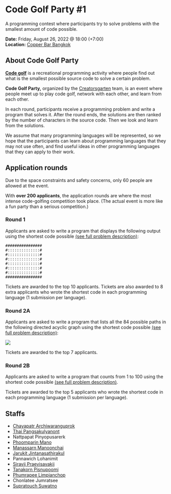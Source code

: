 ---
---

# Code Golf Party #1

A programming contest where participants try to solve problems with the smallest amount of code possible.

**Date:** Friday, August 26, 2022 @ 18:00 (+7:00) \
**Location:** [Copper Bar Bangkok](https://g.page/copper-bar-bangkok?share)

## About Code Golf Party

[**Code golf**](https://en.wikipedia.org/wiki/Code_golf) is a recreational programming activity where people find out what is the smallest possible source code to solve a certain problem.

**Code Golf Party,** organized by the [Creatorsgarten](https://creatorsgarten.org/) team, is an event where people meet up to play code golf, network with each other, and learn from each other.

In each round, participants receive a programming problem and write a program that solves it. After the round ends, the solutions are then ranked by the number of characters in the source code. Then we look and learn from the solutions.

We assume that many programming languages will be represented, so we hope that the participants can learn about programming languages that they may not use often, and find useful ideas in other programming languages that they can apply to their work.

## Application rounds

Due to the space constraints and safety concerns, only 60 people are allowed at the event.

With **over 200 applicants**, the application rounds are where the most intense code-golfing competition took place. (The actual event is more like a fun party than a serious competition.)

### Round 1

Applicants are asked to write a program that displays the following output using the shortest code possible [(see full problem description)](https://hackmd.io/@dtinth/Hyk_qaAp5):

```
################
#::::::::::::::#
#::::::::::::::#
#::::::::::::::#
#::::::::::::::#
#::::::::::::::#
#::::::::::::::#
################
```

Tickets are awarded to the top 10 applicants. Tickets are also awarded to 8 extra applicants who wrote the shortest code in each programming language (1 submission per language).

### Round 2A

Applicants are asked to write a program that lists all the 84 possible paths in the following directed acyclic graph using the shortest code possible [(see full problem description)](https://hackmd.io/@dtinth/HkoBY7eAq):

![](https://i.imgur.com/34VlUUL.png)

Tickets are awarded to the top 7 applicants.

### Round 2B

Applicants are asked to write a program that counts from 1 to 100 using the shortest code possible [(see full problem description)](https://hackmd.io/@dtinth/HkoBY7eAq).

Tickets are awarded to the top 5 applicants who wrote the shortest code in each programming language (1 submission per language).

## Staffs

- [Chayapatr Archiwaranguprok](https://creatorsgarten.org/)
- [Thai Pangsakulyanont](https://dt.in.th/)
- Nattpapat Pinyopusarerk
- [Phoomparin Mano](https://poom.dev/)
- [Manassarn Manoonchai](https://narze.live)
- [Jarukit Jintanasathirakul](https://wit03.xyz/)
- Pannawich Lohanimit
- [Siravij Praevisavakij](https://github.com/siravijbb)
- [Tanakorn Pisnupoomi](https://github.com/intaniger)
- [Phumrapee Limpianchop](https://rayriffy.com/)
- Chonlatee Jumratsee
- [Supratouch Suwatno](https://www.supratouch.dev/)
